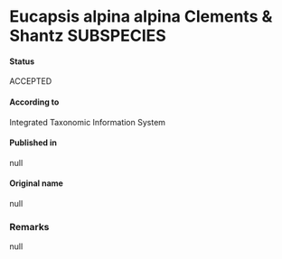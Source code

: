 # Eucapsis alpina alpina Clements & Shantz SUBSPECIES

#### Status
ACCEPTED

#### According to
Integrated Taxonomic Information System

#### Published in
null

#### Original name
null

### Remarks
null